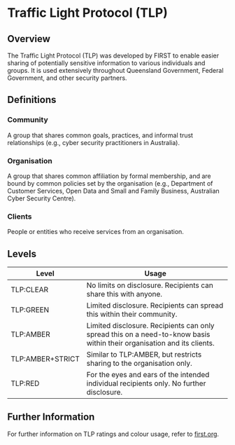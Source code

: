 # Traffic Light Protocol (TLP)

## Overview
The Traffic Light Protocol (TLP) was developed by FIRST to enable easier sharing of potentially sensitive information to various individuals and groups. It is used extensively throughout Queensland Government, Federal Government, and other security partners.

## Definitions
### Community
A group that shares common goals, practices, and informal trust relationships (e.g., cyber security practitioners in Australia).

### Organisation
A group that shares common affiliation by formal membership, and are bound by common policies set by the organisation (e.g., Department of Customer Services, Open Data and Small and Family Business, Australian Cyber Security Centre).

### Clients
People or entities who receive services from an organisation.

## Levels

| Level | Usage |
|-------|-------|
| <span class="terminology-levels levels-clear">TLP:CLEAR</span> | No limits on disclosure. Recipients can share this with anyone. |
| <span class="terminology-levels levels-green">TLP:GREEN</span> | Limited disclosure. Recipients can spread this within their community. |
| <span class="terminology-levels levels-amber">TLP:AMBER</span> | Limited disclosure. Recipients can only spread this on a need-to-know basis within their organisation and its clients. |
| <span class="terminology-levels levels-amber">TLP:AMBER+STRICT</span> | Similar to TLP:AMBER, but restricts sharing to the organisation only. | 
| <span class="terminology-levels levels-red">TLP:RED</span> | For the eyes and ears of the intended individual recipients only. No further disclosure. |

## Further Information
For further information on TLP ratings and colour usage, refer to [first.org](https://www.first.org/tlp/).